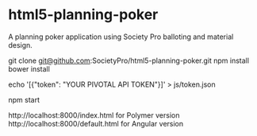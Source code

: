 html5-planning-poker
====================

A planning poker application using Society Pro balloting and material design.

git clone git@github.com:SocietyPro/html5-planning-poker.git
npm install
bower install

echo '[{"token": "YOUR PIVOTAL API TOKEN"}]' > js/token.json

npm start

http://localhost:8000/index.html for Polymer version
http://localhost:8000/default.html for Angular version